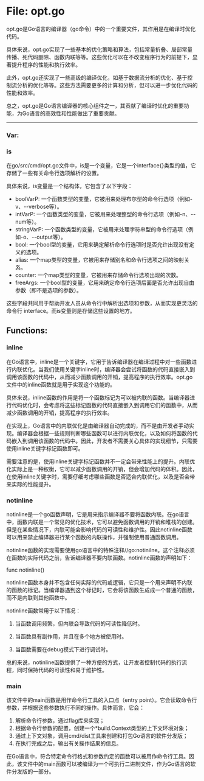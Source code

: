 # File: opt.go

opt.go是Go语言的编译器（go命令）中的一个重要文件，其作用是在编译时优化代码。

具体来说，opt.go实现了一些基本的优化策略和算法，包括常量折叠、局部常量传播、死代码删除、函数内联等等。这些优化可以在不改变程序行为的前提下，显著提升程序的性能和执行效率。

此外，opt.go还实现了一些高级的编译优化，如基于数据流分析的优化、基于控制流分析的优化等等。这些方法需要更多的计算和分析，但可以进一步优化代码的性能和效率。

总之，opt.go是Go语言编译器的核心组件之一，其贡献了编译时优化的重要功能，为Go语言的高效性和性能做出了重要贡献。




---

### Var:

### is

在go/src/cmd/opt.go文件中，is是一个变量，它是一个interface{}类型的值，它存储了一些有关命令行选项解析的设置。

具体来说，is变量是一个结构体，它包含了以下字段：

- boolVarP: 一个函数类型的变量，它被用来处理布尔型的命令行选项（例如-v、--verbose等）。
- intVarP: 一个函数类型的变量，它被用来处理整型的命令行选项（例如-n、--num等）。
- stringVarP: 一个函数类型的变量，它被用来处理字符串型的命令行选项（例如-o、--output等）。
- bool: 一个bool型的变量，它用来确定解析命令行选项时是否允许出现没有定义的选项。
- alias: 一个map类型的变量，它被用来存储别名和命令行选项之间的映射关系。
- counter: 一个map类型的变量，它被用来存储命令行选项出现的次数。
- freeArgs: 一个bool型的变量，它用来确定命令行选项后面是否允许出现自由参数（即不是选项的参数）。

这些字段共同用于帮助开发人员从命令行中解析出选项和参数，从而实现更灵活的命令行 interface。而is变量则是存储这些设置的地方。



## Functions:

### inline

在Go语言中，inline是一个关键字，它用于告诉编译器在编译过程中对一些函数进行内联优化。当我们使用关键字inline时，编译器会尝试将函数的代码直接嵌入到调用该函数的代码中，从而减少函数调用的开销，提高程序的执行效率。opt.go文件中的inline函数就是用于实现这个功能的。

具体来说，inline函数的作用是将一个函数标记为可以被内联的函数。当编译器进行代码优化时，会考虑将这些标记函数的代码直接嵌入到调用它们的函数中，从而减少函数调用的开销，提高程序的执行效率。

在实现上，Go语言中的内联优化是由编译器自动完成的，而不是由开发者手动实现。编译器会根据一些规则判断哪些函数可以进行内联优化，以及如何将函数的代码嵌入到调用该函数的代码中。因此，开发者不需要关心具体的实现细节，只需要使用inline关键字标记函数即可。

需要注意的是，使用inline关键字标记函数并不一定会带来性能上的提升。内联优化实际上是一种权衡，它可以减少函数调用的开销，但会增加代码的体积。因此，在使用inline关键字时，需要仔细考虑哪些函数是否适合内联优化，以及是否会带来实际的性能提升。



### notinline

notinline是一个go函数声明，它是用来指示编译器不要将函数内联。在go语言中，函数内联是一个常见的优化技术，它可以避免函数调用的开销和堆栈的创建。但是在某些情况下，内联可能会影响代码的可读性和维护性。因此notinline函数可以用来禁止编译器进行某个函数的内联操作，并强制使用普通函数调用。

notinline函数的实现需要使用go语言中的特殊注释//go:notinilne。这个注释必须在函数的实际代码之前，告诉编译器不要内联函数。notinline函数的声明如下：

func notinline()

notinline函数本身并不包含任何实际的代码或逻辑，它只是一个用来声明不内联的函数的标记。当编译器遇到这个标记时，它会将该函数生成成一个普通的函数，而不是内联到其他函数中。

notinline函数常用于以下情况：

1. 当函数调用频繁，但内联会导致代码的可读性降低时。

2. 当函数具有副作用，并且在多个地方被使用时。

3. 当函数需要在debug模式下进行调试时。

总的来说，notinline函数提供了一种方便的方式，让开发者控制代码的执行流程，同时保持代码的可读性和易于维护性。



### main

该文件中的main函数是用作命令行工具的入口点（entry point）。它会读取命令行参数，并根据这些参数执行不同的操作。具体而言，它会：

1. 解析命令行参数，通过flag库来实现；
2. 根据命令行参数的配置，创建一个*build.Context类型的上下文环境对象；
3. 通过上下文对象，调用cmd/dist工具来创建和打包Go语言的软件分发版；
4. 在执行完成之后，输出有关操作结果的信息。

在Go语言中，符合特定命令行格式和参数约定的函数可以被用作命令行工具。因此，该文件中的main函数可以被编译为一个可执行二进制文件，作为Go语言的软件分发版的一部分。



